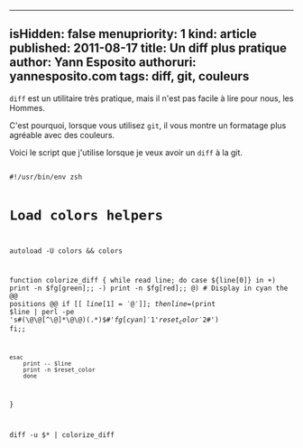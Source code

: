 -----
isHidden:       false
menupriority:   1
kind:           article
published: 2011-08-17
title: Un diff plus pratique
author: Yann Esposito
authoruri: yannesposito.com
tags:  diff, git, couleurs
-----

`diff` est un utilitaire très pratique, mais il n'est pas facile à lire pour nous, les Hommes.

C'est pourquoi, lorsque vous utilisez `git`, il vous montre un formatage plus agréable avec des couleurs.

Voici le script que j'utilise lorsque je veux avoir un `diff` à la git.

<code class="zsh" file="ydiff">
#!/usr/bin/env zsh

# Load colors helpers
autoload -U colors && colors

function colorize_diff {
    while read line; do
    case ${line[0]} in
    +) print -n $fg[green];;
    -) print -n $fg[red];;
    @) # Display in cyan the @@ positions @@
       if [[ ${line[1]} = '@' ]]; then
           line=$(print $line | perl -pe 's#(\@\@[^\@]*\@\@)(.*)$#'$fg[cyan]'$1'$reset_color'$2#')
       fi;;

    esac
        print -- $line
        print -n $reset_color
        done
}

diff -u $* | colorize_diff
</code></pre>
